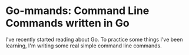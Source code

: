 # Go-mmands: Command Line Commands written in Go

I've recently started reading about Go. To practice some things I've been learning, I'm writing some real simple command line commands.